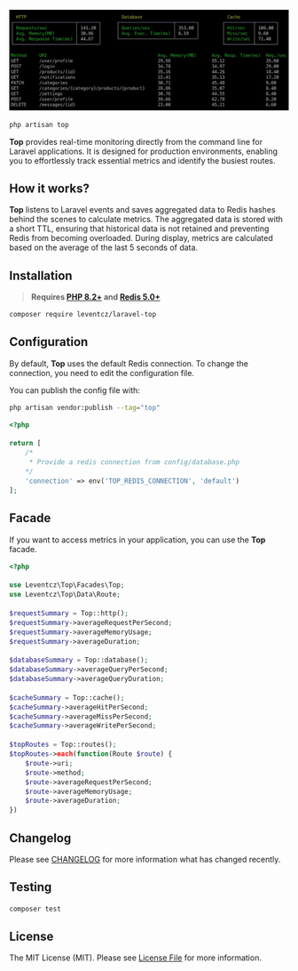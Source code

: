 <p align="center"><img src="/art/top.gif" alt="Real-time monitoring with Laravel Top"></p>

```php
php artisan top
```
**Top** provides real-time monitoring directly from the command line for Laravel applications. It is designed for production environments, enabling you to effortlessly track essential metrics and identify the busiest routes.

## How it works?

**Top** listens to Laravel events and saves aggregated data to Redis hashes behind the scenes to calculate metrics. The aggregated data is stored with a short TTL, ensuring that historical data is not retained and preventing Redis from becoming overloaded. During display, metrics are calculated based on the average of the last 5 seconds of data.

## Installation

> **Requires [PHP 8.2+](https://php.net/releases/) and [Redis 5.0+](https://redis.io)**

```bash
composer require leventcz/laravel-top
```

## Configuration

By default, **Top** uses the default Redis connection. To change the connection, you need to edit the configuration file.

You can publish the config file with:

```bash
php artisan vendor:publish --tag="top"
```

```php
<?php

return [
    /*
     * Provide a redis connection from config/database.php
    */
    'connection' => env('TOP_REDIS_CONNECTION', 'default')
];

```

## Facade

If you want to access metrics in your application, you can use the **Top** facade.

```php
<?php

use Leventcz\Top\Facades\Top;
use Leventcz\Top\Data\Route;

$requestSummary = Top::http();
$requestSummary->averageRequestPerSecond;
$requestSummary->averageMemoryUsage;
$requestSummary->averageDuration;

$databaseSummary = Top::database();
$databaseSummary->averageQueryPerSecond;
$databaseSummary->averageQueryDuration;

$cacheSummary = Top::cache();
$cacheSummary->averageHitPerSecond;
$cacheSummary->averageMissPerSecond;
$cacheSummary->averageWritePerSecond;

$topRoutes = Top::routes();
$topRoutes->each(function(Route $route) {
    $route->uri;
    $route->method;
    $route->averageRequestPerSecond;
    $route->averageMemoryUsage;
    $route->averageDuration;
})
```
## Changelog

Please see [CHANGELOG](CHANGELOG.md) for more information what has changed recently.

## Testing

```bash
composer test
```

## License

The MIT License (MIT). Please see [License File](LICENSE.md) for more information.
